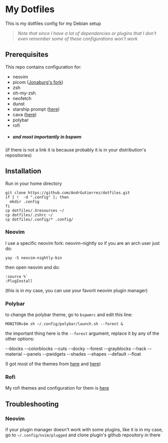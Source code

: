 # My Dotfiles
This is my dotfiles config for my Debian setup


> *Note that since I have a lot of dependencies or plugins that I don't even remember some of these configurations won't work*

## Prerequisites
This repo contains configuration for:
- neovim
- picom ([Jonaburg's fork](https://github.com/jonaburg/picom))
- zsh
- oh-my-zsh
- neofetch
- dunst
- starship prompt ([here](https://starship.rs/))
- cava ([here](https://github.com/karlstav/cava))
- polybar
- rofi
- ##### and most importantly in bspwm

(if there is not a link it is because probably it is in your distribution's repositories)
## Installation
Run in your home directory
```
git clone https://github.com/AndrGutierrez/dotfiles.git
if [ !  -d ".config" ]; then
  mkdir .config
fi
cp dotfiles/.Xresources ~/
cp dotfiles/.zshrc ~/
cp dotfiles/.config/* .config/
```
### Neovim
I use a specific neovim fork: neovim-nightly
so if you are an arch user just do:

`yay -S neovim-nightly-bin`

then open neovim and do:
```
:source %`
:PlugInstall
```
(this is in my case, you can use your favorit neovim plugin manager)
### Polybar
to change the polybar theme, go to `bspwmrc` and edit this line:
```
MONITOR=$m sh ~/.config/polybar/launch.sh --forest &
```
the important thing here is the `--forest` argument, replace it by any of the other options:

--blocks    --colorblocks    --cuts      --docky
--forest    --grayblocks     --hack      --material
--panels    --pwidgets       --shades    --shapes
    --default   --float
	
(I got most of the themes from [here](https://github.com/adi1090x/polybar-themes) and [here](https://github.com/ngynLk/polybar-themes))
### Rofi
My rofi themes and configuration for them is [here](https://github.com/adi1090x/rofi)
## Troubleshooting
### Neovim
if your plugin manager doesn't work with some plugins, like it is in my case,
go to `~/.config/nvim/plugged` and clone plugin's github repository in there
